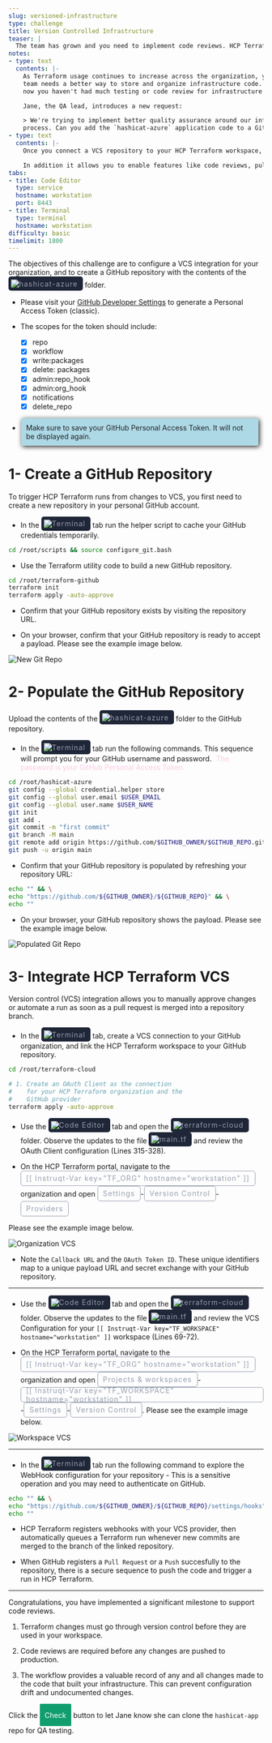 ```yaml
---
slug: versioned-infrastructure
type: challenge
title: Version Controlled Infrastructure
teaser: |
  The team has grown and you need to implement code reviews. HCP Terraform can connect to popular Version Control Systems to enable collaboration and testing.
notes:
- type: text
  contents: |-
    As Terraform usage continues to increase across the organization, your
    team needs a better way to store and organize infrastructure code. Until
    now you haven't had much testing or code review for infrastructure changes.

    Jane, the QA lead, introduces a new request:

    > We're trying to implement better quality assurance around our infrastructure deployment
    process. Can you add the `hashicat-azure` application code to a GitHub repository so we can implement code reviews?
- type: text
  contents: |-
    Once you connect a VCS repository to your HCP Terraform workspace, **all** changes to the code must be stored in the VCS before Terraform will execute them. This ensures that you have no unauthorized changes to your infrastructure as code.

    In addition it allows you to enable features like code reviews, pull requests, and automated testing of your code.
tabs:
- title: Code Editor
  type: service
  hostname: workstation
  port: 8443
- title: Terminal
  type: terminal
  hostname: workstation
difficulty: basic
timelimit: 1800
---
```

<style>
  v {
    display: inline-flex;
    color: white;
    background-color: rgb(17, 158, 111);
    align-items: center;
    justify-content: center;
    font-size: 14px;
    padding: 10px;
    border-radius: 2px;
    height: 24px;
  }

  r {
    display: inline-flex;
    color: white;
    background-color: #c73445;
    align-items: center;
    justify-content: center;
    font-size: 14px;
    padding: 10px;
    border-radius: 2px;
    height: 24px;
  }

  m {
    display: inline-flex;
    color: white;
    background-color: #584ED5;
    align-items: center;
    justify-content: center;
    font-size: 14px;
    padding: 10px;
    border-radius: 2px;
    height: 24px;
  }

  x {
    display: inline-flex;
    border-radius: 5px;
    border: 1px solid rgba(151,159,175,1);
    /* background-color: rgba(151,159,175,1); */
    /* background-color: rgba(30,38,55,1); */
    color: rgba(151,159,175,1);
    padding: 2px 10px 2px 10px;
    font-size: 14px;
    letter-spacing: 1.2px;
    align-items: center;
    justify-content: center;
    height: 24px;
  }

  t {
    display: inline-flex;
    border-radius: 5px;
    background-color: rgba(30,38,55,1);
    color: rgba(151,159,175,1);
    padding: 2px 10px 2px 5px;
    font-size: 14px;
    letter-spacing: 1.2px;
    align-items: center;
    justify-content: center;
    height: 24px;
  }

  t > a img {
    display: inline-block;
  }

lb {
  display: flex;
  color: #222;
  background-color: lightblue;
  padding: 10px;
  margin: 10px 10px 10px 1px;
  border-radius: 3px;
  box-shadow: 2px 2px 10px;
}

o {
  color: #ffcce6;
  padding: 0 5px;
  text-decoration: none;
  animation: blinker 2s linear infinite;
}

@keyframes blinker {
  50% {
    opacity: 0.6;
  }
  90% {
    color: #ff69b4;
    opacity: 1;
  }
}

</style>

The objectives of this challenge are to configure a VCS integration for your organization, and to create a GitHub repository with the contents of the <t><img src="../assets/folder.png"/>hashicat-azure</t> folder.

- Please visit your [GitHub Developer Settings](https://github.com/settings/tokens) to generate a Personal Access Token (classic).

- The scopes for the token should include:
    - [x] repo
    - [x] workflow
    - [x] write:packages
    - [x] delete: packages
    - [x] admin:repo_hook
    - [x] admin:org_hook
    - [x] notifications
    - [x] delete_repo

- <lb>Make sure to save your GitHub Personal Access Token. It will not be displayed again.</lb>

1- Create a GitHub Repository
===
To trigger HCP Terraform runs from changes to VCS, you first need to create a new repository in your personal GitHub account.

- In the <t><img src="../assets/shell.png"/>Terminal</t> tab run the helper script to cache your GitHub credentials temporarily.

```bash
cd /root/scripts && source configure_git.bash


```

- Use the Terraform utility code to build a new GitHub repository.

```bash
cd /root/terraform-github
terraform init
terraform apply -auto-approve


```

- Confirm that your GitHub repository exists by visiting the repository URL.

- On your browser, confirm that your GitHub repository is ready to accept a payload. Please see the example image below.

![New Git Repo](../assets/git_repo_new.png)

2- Populate the GitHub Repository
===
Upload the contents of the <t><img src="../assets/folder.png"/>hashicat-azure</t> folder to the GitHub repository.

- In the <t><img src="../assets/shell.png"/>Terminal</t> tab run the following commands. This sequence will prompt you for your GitHub username and password. <o>The password is your GitHub Personal Access Token.</o>

```bash
cd /root/hashicat-azure
git config --global credential.helper store
git config --global user.email $USER_EMAIL
git config --global user.name $USER_NAME
git init
git add .
git commit -m "first commit"
git branch -M main
git remote add origin https://github.com/$GITHUB_OWNER/$GITHUB_REPO.git
git push -u origin main


```

- Confirm that your GitHub repository is populated by refreshing your repository URL:

```bash
echo "" && \
echo "https://github.com/${GITHUB_OWNER}/${GITHUB_REPO}" && \
echo ""


```

- On your browser, your GitHub repository shows the payload. Please see the example image below.

![Populated Git Repo](../assets/git_repo_populated.png)

3- Integrate HCP Terraform VCS
===
Version control (VCS) integration allows you to manually approve changes or automate a run as soon as a pull request is merged into a repository branch.

- In the <t><img src="../assets/shell.png"/>Terminal</t> tab, create a VCS connection to your GitHub organization, and link the HCP Terraform workspace to your GitHub repository.

```bash
cd /root/terraform-cloud

# 1. Create an OAuth Client as the connection
#    for your HCP Terraform organization and the
#    GitHub provider
terraform apply -auto-approve


```

- Use the <t><img src="../assets/web.png"/>Code Editor</t> tab and open the <t><img src="../assets/folder.png"/>terraform-cloud</t> folder. Observe the updates to the file <t><img src="../assets/tf-icon.png"/>main.tf</t> and review the OAuth Client configuration (Lines 315-328).

- On the HCP Terraform portal, navigate to the <x>[[ Instruqt-Var key="TF_ORG" hostname="workstation" ]]</x> organization and open <x>Settings</x>-<x>Version Control</x>-<x>Providers</x>

Please see the example image below.

![Organization VCS](../assets/org_vcs.png)

- Note the `Callback URL` and the `OAuth Token ID`. These unique identifiers map to a unique payload URL and secret exchange with your GitHub repository.

---

- Use the <t><img src="../assets/web.png"/>Code Editor</t> tab and open the <t><img src="../assets/folder.png"/>terraform-cloud</t> folder. Observe the updates to the file <t><img src="../assets/tf-icon.png"/>main.tf</t> and review the VCS Configuration for your `[[ Instruqt-Var key="TF_WORKSPACE" hostname="workstation" ]]` workspace (Lines 69-72).

- On the HCP Terraform portal, navigate to the <x>[[ Instruqt-Var key="TF_ORG" hostname="workstation" ]]</x> organization and open <x>Projects & workspaces</x>-<x>[[ Instruqt-Var key="TF_WORKSPACE" hostname="workstation" ]]</x>-<x>Settings</x>-<x>Version Control</x>. Please see the example image below.

![Workspace VCS](../assets/workspace_vcs.png)

---

- In the <t><img src="../assets/shell.png"/>Terminal</t> tab run the following command to explore the WebHook configuration for your repository - This is a sensitive operation and you may need to authenticate on GitHub.

```bash
echo "" && \
echo "https://github.com/${GITHUB_OWNER}/${GITHUB_REPO}/settings/hooks" && \
echo ""


```

- HCP Terraform registers webhooks with your VCS provider, then automatically queues a Terraform run whenever new commits are merged to the branch of the linked repository.

- When GitHub registers a `Pull Request` or a `Push` succesfully to the repository, there is a secure sequence to push the code and trigger a run in HCP Terraform.

---
Congratulations, you have implemented a significant milestone to support code reviews.

1. Terraform changes must go through version control before they are used in your workspace.

2. Code reviews are required before any changes are pushed to production.

3. The workflow provides a valuable record of any and all changes made to the code that built your infrastructure. This can prevent configuration drift and undocumented changes.

Click the <v>Check</v> button to let Jane know she can clone the `hashicat-app` repo for QA testing.